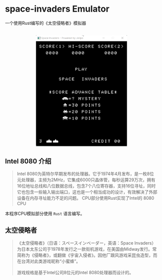 # space-invaders Emulator
一个使用Rust编写的《太空侵略者》模拟器
<div align="center">
<br>
<img width=300 src="https://raw.githubusercontent.com/flash-game/space-invaders-8080/master/resource/space.webp" />
</div>

## Intel 8080 介绍
>   Intel 8080为英特尔早期发布的处理器。它于1974年4月发布，是一枚8位元处理器，主频为2MHz，它集成6000只晶体管，每秒运算29万次，拥有16位地址总线和八位数据总线，包含7个八位寄存器，支持16位寻址，同时它也包含一些输入输出端口，这也是一个相当成功的设计，有效解决了外部设备在内存寻址能力不足的问题。
CPU部分使用Rust实现了Intel的 8080 CPU

本程序CPU模拟部分使用 `Rust` 语言编写。

## 太空侵略者
> 《太空侵略者》（日语：スペースインベーダー，英语：Space Invaders）为日本太东公司于1978年发行之一款街机游戏，在美国由Midway发行。常简称为《侵略者》，或翻做《宇宙入侵者》。因他厂跟风游戏采昆虫造型，而在台湾对此类游戏昵称“小蜜蜂”。<br><br> 游戏规格是基于Intel公司8位元的Intel 8080处理器而设计的。
